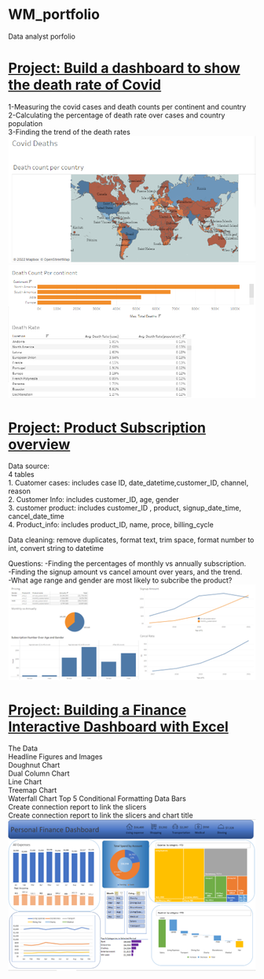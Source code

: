 # WM_portfolio
Data analyst porfolio

# [Project: Build a dashboard to show the death rate of Covid](https://public.tableau.com/app/profile/wendym4423/viz/CovidDashboard_16582091798820/Dashboard1)
1-Measuring the covid cases and death counts per continent and country     
2-Calculating the percentage of death rate over cases and country population        
3-Finding the trend of the death rates                 
![](/image/map.png)
![](/image/chart.PNG)

# [Project: Product Subscription overview](https://public.tableau.com/app/profile/wendym4423/viz/ProductSubscriptions/Subsription)
Data source:                                                      
4 tables                                                              
    1. Cuatomer cases: includes case ID, date_datetime,customer_ID, channel, reason                                          
    2. Customer Info: includes customer_ID, age, gender 	                                                                                                 
    3. customer product: includes customer_ID , product, signup_date_time, cancel_date_time                    	     
    4. Product_info: includes product_ID, name, proce, billing_cycle                                         	
    
Data cleaning: remove duplicates, format text, trim space, format number to int, convert string to datetime

Questions:
-Finding the percentages of monthly vs annually subscription.                                                                                                         	
-Finding the signup amount vs cancel amount over years, and the trend. 	                                                                      
-What age range and gender are most likely to subcribe the product?                                                     	                      
![](/image/Capture2.PNG)	


# [Project: Building a Finance Interactive Dashboard with Excel](https://github.com/wndmiao/WM_portfolio/blob/main/Finance%20expense%20intereactive%20dashboard.xlsx)

The Data                                                                                                      
Headline Figures and Images                                                                        
Doughnut Chart                                                                                          
Dual Column Chart                                                                                     
Line Chart                                                                                
Treemap Chart                                                                          
Waterfall Chart
Top 5 Conditional Formatting Data Bars                                                                           
Create connection report to link the slicers                                                                                 
Create connection report to link the slicers and chart title                                         
![](/image/Dashboard.PNG)




